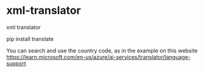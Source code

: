 # xml-translator
xml translator

pip install translate

You can search and use the country code, as in the example on this website <br>
https://learn.microsoft.com/en-us/azure/ai-services/translator/language-support
